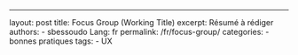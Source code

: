 ---
layout: post
title: Focus Group (Working Title)
excerpt: Résumé à rédiger
authors:
    - sbessoudo
    Lang: fr
permalink: /fr/focus-group/
categories:
    - bonnes pratiques
tags:
    - UX
